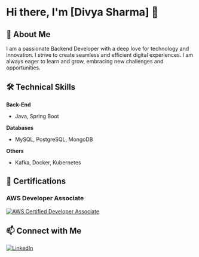 # Hi there, I'm [Divya Sharma] 👋

## 🚀 About Me
I am a passionate Backend Developer with a deep love for technology and innovation. I strive to create seamless and efficient digital experiences. I am always eager to learn and grow, embracing new challenges and opportunities.

## 🛠 Technical Skills

**Back-End**
- Java, Spring Boot

**Databases**
- MySQL, PostgreSQL, MongoDB

**Others**
- Kafka, Docker, Kubernetes

## 📜 Certifications

### AWS Developer Associate
[![AWS Certified Developer Associate](https://images.credly.com/size/120x120/images/b9feab85-1a43-4f6c-99a5-631b88d5461b/image.png)](https://www.credly.com/badges/9da8bf39-8233-43bf-812f-aa6592e37a5b/public_url)

## 📫 Connect with Me

[![LinkedIn](https://img.shields.io/badge/LinkedIn-Connect-blue)](https://www.linkedin.com/in/divya-sharma-1b9463204/)
